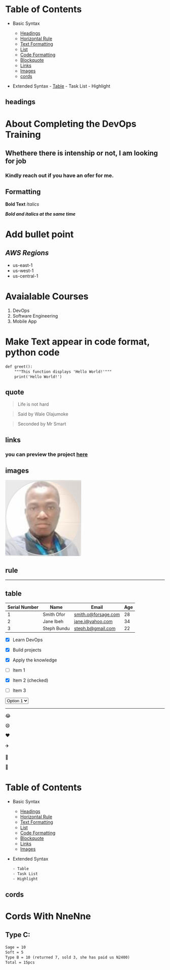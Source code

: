 # Table of Contents
- Basic Syntax
    - [Headings](#heading)
    - [Horizontal Rule](#rule)
    - [Text Formatting](#text)
    - [List](#list)
    - [Code Formatting](#formatting)
    - [Blockquote](#quote)
    - [Links](#links)
    - [Images](#images)
    - [cords](#cords)

- Extended Syntax
      - [Table](#table)
      - Task List
      - Highlight  

## headings

# About Completing the DevOps Training
## Whethere there is intenship or not, I am looking for job
### Kindly reach out if you have an ofer for me.

## Formatting

**Bold Text**
*Italics*

***Bold and italics at the same time***

# **Add bullet point**
## *AWS Regions*
- us-east-1
- us-west-1
- us-central-1

# Avaialable Courses
1. DevOps
1. Software Engineering
1. Mobile App

# Make Text appear in code format, python code
~~~
def greet():
    """This function displays 'Hello World!'"""
    print('Hello World!')
~~~

## quote
> Life is not hard

> Said by Wale Olajumoke

> Seconded by Mr Smart
> 
## links
### you can preview the project [here](https://tech365.ng 'tech365 website')

## images
![OforKaNsi](pix.png)

## rule

---

## table
| Serial Number | Name          | Email                | Age |
|---------------|---------------|----------------------|-----|
| 1             | Smith Ofor     | smith.o@forsage.com | 28  |
| 2             | Jane Ibeh   | jane.i@yahoo.com| 34  |
| 3             | Steph Bundu | steph.b@gmail.com | 22  |

- [x] Learn DevOps
- [x] Build projects
- [x] Apply the knowledge

- [ ] Item 1
- [x] Item 2 (checked)
- [ ] Item 3
  
<select>
  <option value="option1">Option 1</option>
  <option value="option2">Option 2</option>
  <option value="option3">Option 3</option>
</select>

---

😂

😄

❤️

✈️

👣

🤞

# Table of Contents
- Basic Syntax
    - [Headings](heading)
    - [Horizontal Rule](rule)
    - [Text Formatting](text)
    - [List](list)
    - [Code Formatting](formatting)
    - [Blockquote](bquote)
    - [Links](links)
    - [Images](images)
- Extended Syntax
  
      - Table
      - Task List
      - Highlight  
## cords
# Cords With NneNne
## Type C:
```
Sage = 10
Soft = 5
Type B = 10 (returned 7, sold 3, she has paid us N2400)
Total = 15pcs
```
